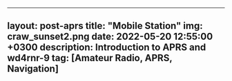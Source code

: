 ---
 layout: post-aprs
 title: "Mobile Station"
 img: craw_sunset2.png 
 date: 2022-05-20 12:55:00 +0300
 description: Introduction to APRS and wd4rnr-9
 tag: [Amateur Radio, APRS, Navigation]
 ---
